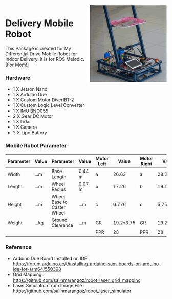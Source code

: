 <img align="right" src="dlvr_resource/img.jpg" width="240">

# Delivery Mobile Robot
This Package is created for My Differential Drive Mobile Robot for Indoor Delivery. It is for ROS Melodic.[For Mom!]

### Hardware
- 1 X Jetson Nano
- 1 X Arduino Due
- 1 X Custom Motor DiverIBT-2
- 1 X Custom Logic Level Converter
- 1 X IMU BNO055
- 2 X Gear DC Motor
- 1 X Lidar
- 1 X Camera
- 2 X Lipo Battery

### Mobile Robot Parameter

| Parameter | Value | Parameter                  | Value  | Motor Left | Value     | Motor Right | Value     |
|-----------|-------|----------------------------|--------|------------|-----------|-------------|-----------|
| Width     | ...m  | Base Length                | 0.44 m | a          | 26.63     | a           | 28.37     |
| Length    | ...m  | Wheel Radius               | 0.07 m | b          | 17.26     | b           | 19.15     |
| Height    | ...m  | Wheel Base to Caster Wheel | ...m   | c          | 6.776     | c           | 5.75      |
| Weight    | ...kg | Ground Clearance           | ...m   | GR         | 19.2x3.75 | GR          | 19.2x3.75 |
|           |       |                            |        | PPR        | 28        | PPR         | 28        |


### Reference
- Arduino Due Board Installed on IDE : https://forum.arduino.cc/t/installing-arduino-sam-boards-on-arduino-ide-for-arm64/550398
- Grid Mapping : https://github.com/salihmarangoz/robot_laser_grid_mapping
- Laser Simulation from Image File : https://github.com/salihmarangoz/robot_laser_simulator
